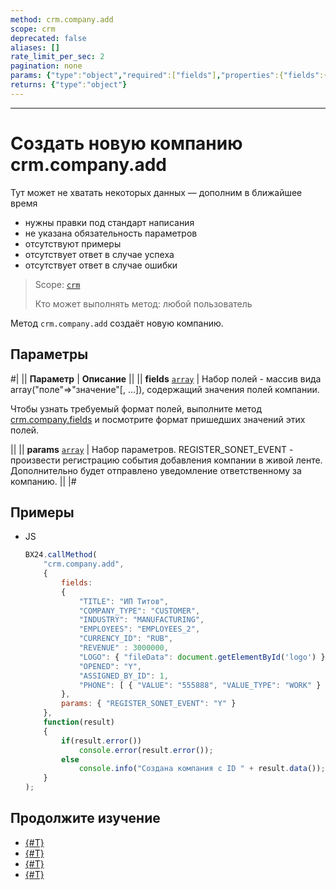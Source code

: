 ```yaml
---
method: crm.company.add
scope: crm
deprecated: false
aliases: []
rate_limit_per_sec: 2
pagination: none
params: {"type":"object","required":["fields"],"properties":{"fields":{"type":"object"}}}
returns: {"type":"object"}
---
```



---

# Создать новую компанию crm.company.add



Тут может не хватать некоторых данных — дополним в ближайшее время







- нужны правки под стандарт написания
- не указана обязательность параметров
- отсутствуют примеры
- отсутствует ответ в случае успеха
- отсутствует ответ в случае ошибки





> Scope: [`crm`](../../scopes/permissions.md)
>
> Кто может выполнять метод: любой пользователь

Метод `crm.company.add` создаёт новую компанию.

## Параметры

#|
|| **Параметр** | **Описание** ||
|| **fields**
[`array`](../../data-types.md) | Набор полей - массив вида array("поле"=>"значение"[, ...]), содержащий значения полей компании. 



Чтобы узнать требуемый формат полей, выполните метод [crm.company.fields](./crm-company-fields.md) и посмотрите формат пришедших значений этих полей.


 ||
|| **params**
[`array`](../../data-types.md) | Набор параметров. REGISTER_SONET_EVENT - произвести регистрацию события добавления компании в живой ленте. Дополнительно будет отправлено уведомление ответственному за компанию. ||
|#

## Примеры



- JS

    ```js
    BX24.callMethod(
        "crm.company.add",
        {
            fields:
            {
                "TITLE": "ИП Титов",
                "COMPANY_TYPE": "CUSTOMER",
                "INDUSTRY": "MANUFACTURING",
                "EMPLOYEES": "EMPLOYEES_2",
                "CURRENCY_ID": "RUB",
                "REVENUE" : 3000000,
                "LOGO": { "fileData": document.getElementById('logo') },
                "OPENED": "Y",
                "ASSIGNED_BY_ID": 1,
                "PHONE": [ { "VALUE": "555888", "VALUE_TYPE": "WORK" } ]     
            },
            params: { "REGISTER_SONET_EVENT": "Y" }        
        },
        function(result)
        {
            if(result.error())
                console.error(result.error());
            else
                console.info("Создана компания с ID " + result.data());
        }
    );
    ```





## Продолжите изучение 

- [{#T}](./index.md)
- [{#T}](../../../tutorials/crm/how-to-add-crm-objects/how-to-add-company.md)
- [{#T}](../../../tutorials/crm/how-to-add-crm-objects/how-to-add-company-with-requisite.md)
- [{#T}](../../../tutorials/crm/how-to-add-crm-objects/how-to-add-deal-with-choice-of-requisite.md)
